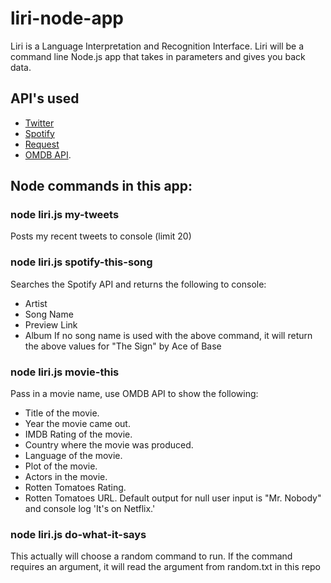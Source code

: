 # liri-node-app
Liri is a Language Interpretation and Recognition Interface. Liri will be a command line Node.js app that takes in parameters and gives you back data.

## API's used

* [Twitter](https://www.npmjs.com/package/twitter)
* [Spotify](https://www.npmjs.com/package/spotify)
* [Request](https://www.npmjs.com/package/request)
* [OMDB API](http://www.omdbapi.com).

## Node commands in this app:

### node liri.js my-tweets
Posts my recent tweets to console (limit 20)

### node liri.js spotify-this-song <song name>
Searches the Spotify API and returns the following to console:
* Artist
* Song Name
* Preview Link
* Album
If no song name is used with the above command, it will return the above values for "The Sign" by Ace of Base

### node liri.js movie-this <movie name>
Pass in a movie name, use OMDB API to show the following:
* Title of the movie.
* Year the movie came out.
* IMDB Rating of the movie.
* Country where the movie was produced.
* Language of the movie.
* Plot of the movie.
* Actors in the movie.
* Rotten Tomatoes Rating.
* Rotten Tomatoes URL.
Default output for null user input is "Mr. Nobody" and console log 'It's on Netflix.'

### node liri.js do-what-it-says
This actually will choose a random command to run.  If the command requires an argument, it will read the argument from random.txt in this repo